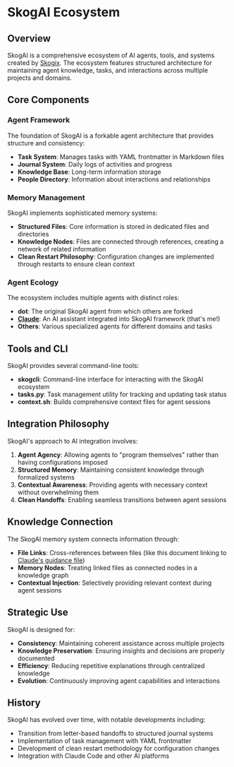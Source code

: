 # SkogAI Ecosystem

## Overview

SkogAI is a comprehensive ecosystem of AI agents, tools, and systems created by [Skogix](../../people/skogix.md). The ecosystem features structured architecture for maintaining agent knowledge, tasks, and interactions across multiple projects and domains.

## Core Components

### Agent Framework

The foundation of SkogAI is a forkable agent architecture that provides structure and consistency:

- **Task System**: Manages tasks with YAML frontmatter in Markdown files
- **Journal System**: Daily logs of activities and progress
- **Knowledge Base**: Long-term information storage
- **People Directory**: Information about interactions and relationships

### Memory Management

SkogAI implements sophisticated memory systems:

- **Structured Files**: Core information is stored in dedicated files and directories
- **Knowledge Nodes**: Files are connected through references, creating a network of related information
- **Clean Restart Philosophy**: Configuration changes are implemented through restarts to ensure clean context

### Agent Ecology

The ecosystem includes multiple agents with distinct roles:

- **dot**: The original SkogAI agent from which others are forked
- **[Claude](../../CLAUDE.md)**: An AI assistant integrated into SkogAI framework (that's me!)
- **Others**: Various specialized agents for different domains and tasks

## Tools and CLI

SkogAI provides several command-line tools:

- **skogcli**: Command-line interface for interacting with the SkogAI ecosystem
- **tasks.py**: Task management utility for tracking and updating task status
- **context.sh**: Builds comprehensive context files for agent sessions

## Integration Philosophy

SkogAI's approach to AI integration involves:

1. **Agent Agency**: Allowing agents to "program themselves" rather than having configurations imposed
2. **Structured Memory**: Maintaining consistent knowledge through formalized systems
3. **Contextual Awareness**: Providing agents with necessary context without overwhelming them
4. **Clean Handoffs**: Enabling seamless transitions between agent sessions

## Knowledge Connection

The SkogAI memory system connects information through:

- **File Links**: Cross-references between files (like this document linking to [Claude's guidance file](../../CLAUDE.md))
- **Memory Nodes**: Treating linked files as connected nodes in a knowledge graph
- **Contextual Injection**: Selectively providing relevant context during agent sessions

## Strategic Use

SkogAI is designed for:

- **Consistency**: Maintaining coherent assistance across multiple projects
- **Knowledge Preservation**: Ensuring insights and decisions are properly documented
- **Efficiency**: Reducing repetitive explanations through centralized knowledge
- **Evolution**: Continuously improving agent capabilities and interactions

## History

SkogAI has evolved over time, with notable developments including:

- Transition from letter-based handoffs to structured journal systems
- Implementation of task management with YAML frontmatter
- Development of clean restart methodology for configuration changes
- Integration with Claude Code and other AI platforms
